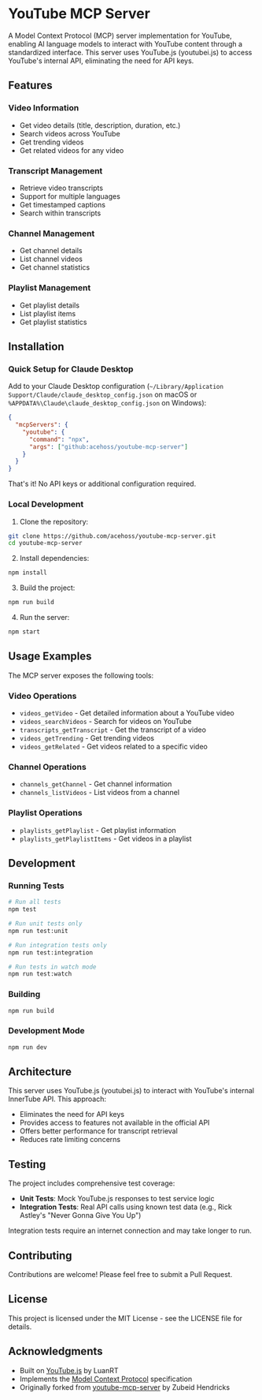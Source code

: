 # YouTube MCP Server

A Model Context Protocol (MCP) server implementation for YouTube, enabling AI language models to interact with YouTube content through a standardized interface. This server uses YouTube.js (youtubei.js) to access YouTube's internal API, eliminating the need for API keys.

## Features

### Video Information
* Get video details (title, description, duration, etc.)
* Search videos across YouTube
* Get trending videos
* Get related videos for any video

### Transcript Management
* Retrieve video transcripts
* Support for multiple languages
* Get timestamped captions
* Search within transcripts

### Channel Management
* Get channel details
* List channel videos
* Get channel statistics

### Playlist Management
* Get playlist details
* List playlist items
* Get playlist statistics

## Installation

### Quick Setup for Claude Desktop

Add to your Claude Desktop configuration (`~/Library/Application Support/Claude/claude_desktop_config.json` on macOS or `%APPDATA%\Claude\claude_desktop_config.json` on Windows):

```json
{
  "mcpServers": {
    "youtube": {
      "command": "npx",
      "args": ["github:acehoss/youtube-mcp-server"]
    }
  }
}
```

That's it! No API keys or additional configuration required.

### Local Development

1. Clone the repository:
```bash
git clone https://github.com/acehoss/youtube-mcp-server.git
cd youtube-mcp-server
```

2. Install dependencies:
```bash
npm install
```

3. Build the project:
```bash
npm run build
```

4. Run the server:
```bash
npm start
```

## Usage Examples

The MCP server exposes the following tools:

### Video Operations

- `videos_getVideo` - Get detailed information about a YouTube video
- `videos_searchVideos` - Search for videos on YouTube
- `transcripts_getTranscript` - Get the transcript of a video
- `videos_getTrending` - Get trending videos
- `videos_getRelated` - Get videos related to a specific video

### Channel Operations

- `channels_getChannel` - Get channel information
- `channels_listVideos` - List videos from a channel

### Playlist Operations

- `playlists_getPlaylist` - Get playlist information
- `playlists_getPlaylistItems` - Get videos in a playlist

## Development

### Running Tests

```bash
# Run all tests
npm test

# Run unit tests only
npm run test:unit

# Run integration tests only
npm run test:integration

# Run tests in watch mode
npm run test:watch
```

### Building

```bash
npm run build
```

### Development Mode

```bash
npm run dev
```

## Architecture

This server uses YouTube.js (youtubei.js) to interact with YouTube's internal InnerTube API. This approach:
- Eliminates the need for API keys
- Provides access to features not available in the official API
- Offers better performance for transcript retrieval
- Reduces rate limiting concerns

## Testing

The project includes comprehensive test coverage:

- **Unit Tests**: Mock YouTube.js responses to test service logic
- **Integration Tests**: Real API calls using known test data (e.g., Rick Astley's "Never Gonna Give You Up")

Integration tests require an internet connection and may take longer to run.

## Contributing

Contributions are welcome! Please feel free to submit a Pull Request.

## License

This project is licensed under the MIT License - see the LICENSE file for details.

## Acknowledgments

- Built on [YouTube.js](https://github.com/LuanRT/YouTube.js) by LuanRT
- Implements the [Model Context Protocol](https://modelcontextprotocol.io/) specification
- Originally forked from [youtube-mcp-server](https://github.com/ZubeidHendricks/youtube-mcp-server) by Zubeid Hendricks